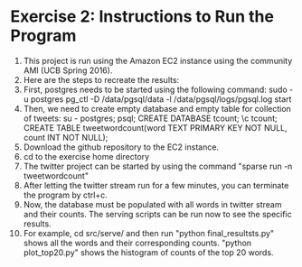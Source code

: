 # Exercise 2: Instructions to Run the Program

1.	This project is run using the Amazon EC2 instance using the community AMI (UCB Spring 2016).
2.	Here are the steps to recreate the results:
3.	First, postgres needs to be started using the following command:
sudo -u postgres pg_ctl -D /data/pgsql/data -l /data/pgsql/logs/pgsql.log start
4.	Then, we need to create empty database and empty table for collection of tweets: 
su - postgres;
psql;
CREATE DATABASE tcount;
\c tcount;
CREATE TABLE tweetwordcount(word TEXT PRIMARY KEY NOT NULL, count INT NOT NULL);
5.	Download the github repository to the EC2 instance.
6.	cd to the exercise home directory
7.	 The twitter project can be started by using the command "sparse run -n tweetwordcount"
8.	After letting the twitter stream run for a few minutes, you can terminate the program by ctrl+c.
9.	Now, the database must be populated with all words in twitter stream and their counts. The serving scripts can be run now to see the specific results.
10.	For example, cd src/serve/ and then run "python final_resultsts.py" shows all the words and their corresponding counts. "python plot_top20.py" shows the histogram of counts of the top 20 words.
 

